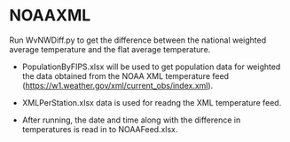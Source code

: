 # NOAAXML

Run WvNWDiff.py to get the difference between the national weighted average temperature and the flat average temperature.

  - PopulationByFIPS.xlsx will be used to get population data for weighted the data obtained from the NOAA XML temperature feed (https://w1.weather.gov/xml/current_obs/index.xml).

  - XMLPerStation.xlsx data is used for readng the XML temperature feed.

  - After running, the date and time along with the difference in temperatures is read in to NOAAFeed.xlsx.
